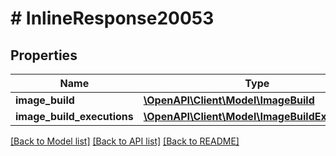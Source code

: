 # # InlineResponse20053

## Properties

Name | Type | Description | Notes
------------ | ------------- | ------------- | -------------
**image_build** | [**\OpenAPI\Client\Model\ImageBuild**](ImageBuild.md) |  | [optional]
**image_build_executions** | [**\OpenAPI\Client\Model\ImageBuildExecution[]**](ImageBuildExecution.md) |  | [optional]

[[Back to Model list]](../../README.md#models) [[Back to API list]](../../README.md#endpoints) [[Back to README]](../../README.md)

